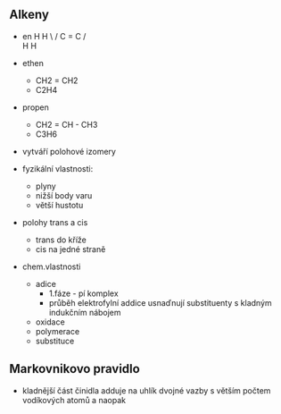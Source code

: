 ## Alkeny
- en
H       H
 \     /
  C = C 
 /     \
H       H

- ethen
  - CH2 = CH2
  - C2H4
- propen
  - CH2 = CH - CH3
  - C3H6

- vytváří polohové izomery
- fyzikální vlastnosti:
  - plyny
  - nižší body varu
  - větší hustotu
- polohy trans a cis
  - trans do kříže
  - cis na jedné straně
- chem.vlastnosti
  - adice
    - 1.fáze - pí komplex
    - průběh elektrofylní addice usnaďnují substituenty s kladným indukčním nábojem
  - oxidace
  - polymerace
  - substituce

## Markovnikovo pravidlo
- kladnější část činidla adduje na uhlík dvojné vazby s větším počtem vodíkových atomů a naopak
